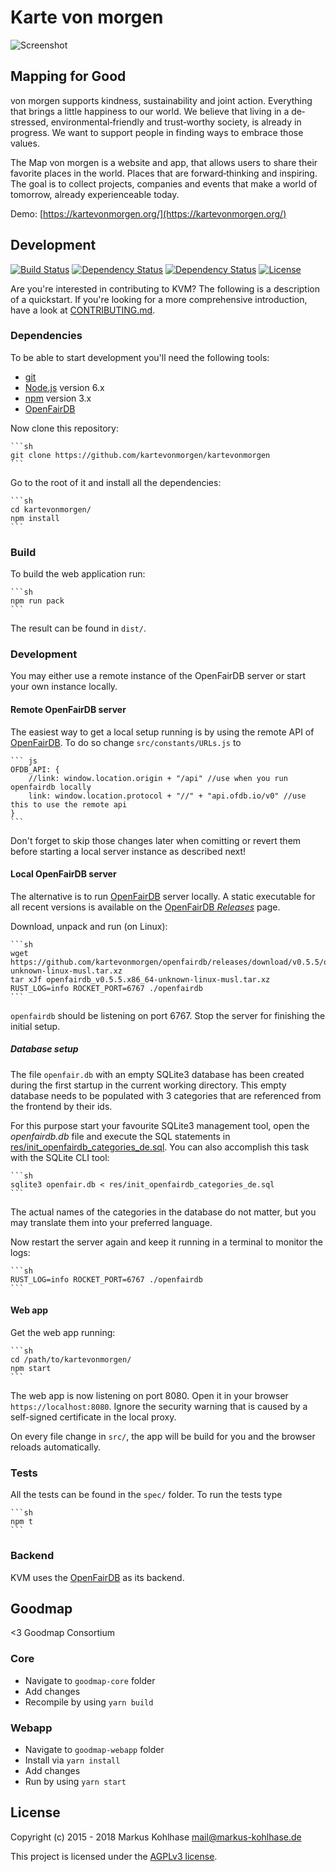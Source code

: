 # Karte von morgen

![Screenshot](https://raw.githubusercontent.com/kartevonmorgen/kartevonmorgen/master/screenshot.jpg)

## Mapping for Good

von morgen supports kindness, sustainability and joint action.
Everything that brings a little happiness to our world.
We believe that living in a de‐stressed, environmental‐friendly and
trust‐worthy society, is already in progress.
We want to support people in finding ways to embrace those values.

The Map von morgen is a website and app, that allows users to share their
favorite places in the world. Places that are forward‐thinking and inspiring.
The goal is to collect projects, companies and events that make a world of
tomorrow, already experienceable today.

Demo: [https://kartevonmorgen.org/](https://kartevonmorgen.org/)

## Development

[![Build Status](https://secure.travis-ci.org/kartevonmorgen/kartevonmorgen.svg?branch=master)](http://travis-ci.org/kartevonmorgen/kartevonmorgen)
[![Dependency Status](https://gemnasium.com/kartevonmorgen/kartevonmorgen.svg)](https://gemnasium.com/kartevonmorgen/kartevonmorgen)
[![Dependency Status](https://dependencyci.com/github/kartevonmorgen/kartevonmorgen/badge)](https://dependencyci.com/github/kartevonmorgen/kartevonmorgen)
[![License](https://img.shields.io/badge/license-AGPLv3-blue.svg?style=flat)](https://github.com/kartevonmorgen/kartevonmorgen/blob/master/LICENSE)

Are you're interested in contributing to KVM?
The following is a description of a quickstart.
If you're looking for a more comprehensive introduction,
have a look at [CONTRIBUTING.md](CONTRIBUTING.md).

### Dependencies

To be able to start development you'll need the following tools:

- [git](https://www.git-scm.com/)
- [Node.js](https://nodejs.org/) version 6.x
- [npm](https://www.npmjs.com/package/npm) version 3.x
- [OpenFairDB](https://github.com/kartevonmorgen/openfairdb)

Now clone this repository:

    ```sh
    git clone https://github.com/kartevonmorgen/kartevonmorgen
    ```

Go to the root of it and install all the dependencies:

    ```sh
    cd kartevonmorgen/
    npm install
    ```

### Build

To build the web application run:

    ```sh
    npm run pack
    ```

The result can be found in `dist/`.

### Development

You may either use a remote instance of the OpenFairDB server or start your
own instance locally.

#### Remote OpenFairDB server

The easiest way to get a local setup running is by using the remote API of [OpenFairDB](https://github.com/kartevonmorgen/openfairdb).
To do so change `src/constants/URLs.js` to

    ``` js
    OFDB_API: {
        //link: window.location.origin + "/api" //use when you run openfairdb locally
        link: window.location.protocol + "//" + "api.ofdb.io/v0" //use this to use the remote api
    }
    ```

Don't forget to skip those changes later when comitting or revert them before
starting a local server instance as described next!

#### Local OpenFairDB server

The alternative is to run [OpenFairDB](https://github.com/kartevonmorgen/openfairdb) server locally.
A static executable for all recent versions is available on the
[OpenFairDB *Releases*](https://github.com/kartevonmorgen/openfairdb/releases) page.

Download, unpack and run (on Linux):

    ```sh
    wget https://github.com/kartevonmorgen/openfairdb/releases/download/v0.5.5/openfairdb_v0.5.5.x86_64-unknown-linux-musl.tar.xz
    tar xJf openfairdb_v0.5.5.x86_64-unknown-linux-musl.tar.xz
    RUST_LOG=info ROCKET_PORT=6767 ./openfairdb
    ```

`openfairdb` should be listening on port 6767. Stop the server for finishing the initial setup.

##### Database setup

The file `openfair.db` with an empty SQLite3 database has been created during the first startup
in the current working directory. This empty database needs to be populated with 3 categories
that are referenced from the frontend by their ids.

For this purpose start your favourite SQLite3 management tool, open the *openfairdb.db* file
and execute the SQL statements in
[res/init_openfairdb_categories_de.sql](res/init_openfairdb_categories_de.sql). You can also accomplish
this task with the SQLite CLI tool:

    ```sh
    sqlite3 openfair.db < res/init_openfairdb_categories_de.sql
    ```

The actual names of the categories in the database do not matter, but you may translate them
into your preferred language.

Now restart the server again and keep it running in a terminal to monitor the logs:

    ```sh
    RUST_LOG=info ROCKET_PORT=6767 ./openfairdb
    ```

#### Web app

Get the web app running:

    ```sh
    cd /path/to/kartevonmorgen/
    npm start
    ```

The web app is now listening on port 8080. Open it in your browser `https://localhost:8080`.
Ignore the security warning that is caused by a self-signed certificate in the local proxy.

On every file change in `src/`, the app will be build
for you and the browser reloads automatically.

### Tests

All the tests can be found in the `spec/` folder.
To run the tests type

    ```sh
    npm t
    ```

### Backend

KVM uses the [OpenFairDB](https://github.com/kartevonmorgen/openfairdb) as its backend.

## Goodmap
<3 Goodmap Consortium

### Core
* Navigate to `goodmap-core` folder
* Add changes
* Recompile by using `yarn build`

### Webapp
* Navigate to `goodmap-webapp` folder
* Install via `yarn install`
* Add changes
* Run by using `yarn start`

## License

Copyright (c) 2015 - 2018 Markus Kohlhase <mail@markus-kohlhase.de>

This project is licensed under the [AGPLv3 license](http://www.gnu.org/licenses/agpl-3.0.txt).
